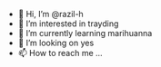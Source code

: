- 👋 Hi, I’m @razil-h
- 👀 I’m interested in trayding
- 🌱 I’m currently learning marihuanna
- 💞️ I’m looking  on yes
- 📫 How to reach me ...

<!---
razil-h/razil-h is a ✨ special ✨ repository because its `README.md` (this file) appears on your GitHub profile.
You can click the Preview link to take a look at your changes.
--->
